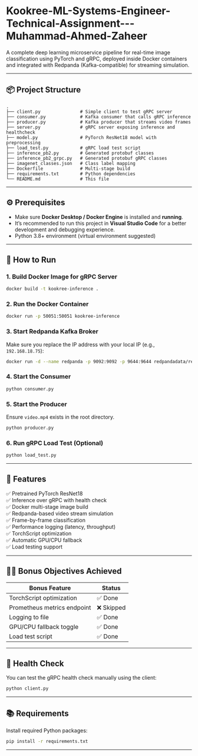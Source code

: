# Kookree-ML-Systems-Engineer-Technical-Assignment---Muhammad-Ahmed-Zaheer

A complete deep learning microservice pipeline for real-time image classification using PyTorch and gRPC, deployed inside Docker containers and integrated with Redpanda (Kafka-compatible) for streaming simulation.

---

## 📦 Project Structure

```
.
├── client.py               # Simple client to test gRPC server
├── consumer.py             # Kafka consumer that calls gRPC inference
├── producer.py             # Kafka producer that streams video frames
├── server.py               # gRPC server exposing inference and healthcheck
├── model.py                # PyTorch ResNet18 model with preprocessing
├── load_test.py            # gRPC load test script
├── inference_pb2.py        # Generated protobuf classes
├── inference_pb2_grpc.py   # Generated protobuf gRPC classes
├── imagenet_classes.json   # Class label mapping
├── Dockerfile              # Multi-stage build
├── requirements.txt        # Python dependencies
└── README.md               # This file
```

---

## ⚙️ Prerequisites

- Make sure **Docker Desktop / Docker Engine** is installed and **running**.
- It’s recommended to run this project in **Visual Studio Code** for a better development and debugging experience.
- Python 3.8+ environment (virtual environment suggested)

---

## 🚀 How to Run

### 1. Build Docker Image for gRPC Server
```bash
docker build -t kookree-inference .
```

### 2. Run the Docker Container
```bash
docker run -p 50051:50051 kookree-inference
```

### 3. Start Redpanda Kafka Broker
Make sure you replace the IP address with your local IP (e.g., `192.168.18.75`):

```bash
docker run -d --name redpanda -p 9092:9092 -p 9644:9644 redpandadata/redpanda:latest redpanda start --overprovisioned --smp 1 --memory 512M --reserve-memory 0M --node-id 0 --check=false --kafka-addr PLAINTEXT://0.0.0.0:9092 --advertise-kafka-addr PLAINTEXT://192.168.18.75:9092
```

### 4. Start the Consumer
```bash
python consumer.py
```

### 5. Start the Producer
Ensure `video.mp4` exists in the root directory.
```bash
python producer.py
```

### 6. Run gRPC Load Test (Optional)
```bash
python load_test.py
```

---

## 🧪 Features

✅ Pretrained PyTorch ResNet18  
✅ Inference over gRPC with health check  
✅ Docker multi-stage image build  
✅ Redpanda-based video stream simulation  
✅ Frame-by-frame classification  
✅ Performance logging (latency, throughput)  
✅ TorchScript optimization  
✅ Automatic GPU/CPU fallback  
✅ Load testing support

---

## 🧑‍💻 Bonus Objectives Achieved

| Bonus Feature                  | Status   |
|-------------------------------|----------|
| TorchScript optimization      | ✅ Done  |
| Prometheus metrics endpoint   | ❌ Skipped |
| Logging to file               | ✅ Done  |
| GPU/CPU fallback toggle       | ✅ Done  |
| Load test script              | ✅ Done  |

---

## 📄 Health Check

You can test the gRPC health check manually using the client:
```bash
python client.py
```

---

## 📚 Requirements

Install required Python packages:
```bash
pip install -r requirements.txt
```

---
